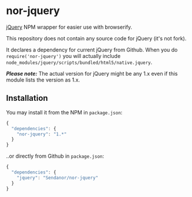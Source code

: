 nor-jquery
==============

[jQuery](https://github.com/jquery/jquery) NPM wrapper for easier 
use with browserify.

This repository does not contain any source code for jQuery (it's not fork).

It declares a dependency for current jQuery from Github. When you do 
`require('nor-jquery')` you will actually include 
`node_modules/jquery/scripts/bundled/html5/native.jquery`. 

***Please note:*** The actual version for jQuery might be any 1.x even if 
this module lists the version as 1.x.

Installation
------------

You may install it from the NPM in `package.json`:

```javascript
{
  "dependencies": {
    "nor-jquery": "1.*"
  }
}
```

..or directly from Github in `package.json`:

```javascript
{
  "dependencies": {
    "jquery": "Sendanor/nor-jquery"
  }
}
```
